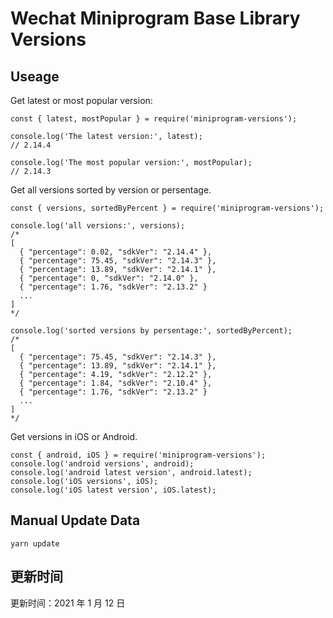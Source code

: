 
# Wechat Miniprogram Base Library Versions

## Useage

Get latest or most popular version:

```;
const { latest, mostPopular } = require('miniprogram-versions');

console.log('The latest version:', latest);
// 2.14.4

console.log('The most popular version:', mostPopular);
// 2.14.3

```

Get all versions sorted by version or persentage.

```
const { versions, sortedByPercent } = require('miniprogram-versions');

console.log('all versions:', versions);
/*
[
  { "percentage": 0.02, "sdkVer": "2.14.4" },
  { "percentage": 75.45, "sdkVer": "2.14.3" },
  { "percentage": 13.89, "sdkVer": "2.14.1" },
  { "percentage": 0, "sdkVer": "2.14.0" },
  { "percentage": 1.76, "sdkVer": "2.13.2" }
  ...
]
*/

console.log('sorted versions by persentage:', sortedByPercent);
/*
[
  { "percentage": 75.45, "sdkVer": "2.14.3" },
  { "percentage": 13.89, "sdkVer": "2.14.1" },
  { "percentage": 4.19, "sdkVer": "2.12.2" },
  { "percentage": 1.84, "sdkVer": "2.10.4" },
  { "percentage": 1.76, "sdkVer": "2.13.2" }
  ...
]
*/
```

Get versions in iOS or Android.

```
const { android, iOS } = require('miniprogram-versions');
console.log('android versions', android);
console.log('android latest version', android.latest);
console.log('iOS versions', iOS);
console.log('iOS latest version', iOS.latest);
```

## Manual Update Data

```
yarn update
```

## 更新时间

更新时间：2021 年 1 月 12 日
